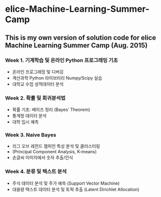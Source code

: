 # elice-Machine-Learning-Summer-Camp

## This is my own version of solution code for elice Machine Learning Summer Camp (Aug. 2015)

### Week 1. 기계학습 및 온라인 Python 프로그래밍 기초
- 온라인 프로그래밍 및 디버깅
- 계산과학 Python 라이브러리 Numpy/Scipy 실습
- 대학교 수업 성적데이터 분석

### Week 2. 확률 및 회귀분석법
- 확률 기초: 베이즈 정리 (Bayes’ Theorem)
- 통계청 데이터 분석
- 대학 입시 예측

### Week 3. Naive Bayes
- 리그 오브 레전드 챔피언 특성 분석 및 클러스터링 
- (Principal Component Analysis, K-means)
- 손글씨 이미지에서 숫자 추출/인식

### Week 4. 분류 및 텍스트 분석
- 주식 데이터 분석 및 주가 예측 (Support Vector Machine)
- 대용량 텍스트 데이터 분석 및 토픽 추출 (Latent Dirichlet Allocation)
